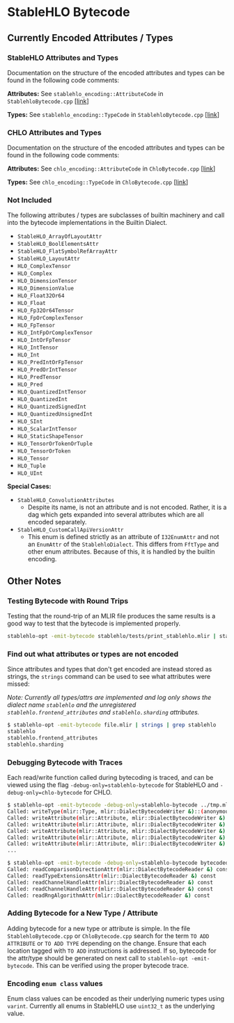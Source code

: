 # StableHLO Bytecode

## Currently Encoded Attributes / Types

### StableHLO Attributes and Types

Documentation on the structure of the encoded attributes and types can be found
in the following code comments:

**Attributes:** See `stablehlo_encoding::AttributeCode` in
`StablehloBytecode.cpp`
[[link](https://github.com/openxla/stablehlo/search?q=filename%3AStablehloBytecode+AttributeCode)]

**Types:**
See `stablehlo_encoding::TypeCode` in `StablehloBytecode.cpp`
[[link](https://github.com/openxla/stablehlo/search?q=filename%3AStablehloBytecode+TypeCode)]

### CHLO Attributes and Types

Documentation on the structure of the encoded attributes and types can be found
in the following code comments:

**Attributes:** See `chlo_encoding::AttributeCode` in `ChloBytecode.cpp`
[[link](https://github.com/openxla/stablehlo/search?q=filename%3AChloBytecode+AttributeCode)]

**Types:** See `chlo_encoding::TypeCode` in `ChloBytecode.cpp`
[[link](https://github.com/openxla/stablehlo/search?q=filename%3AChloBytecode+TypeCode)]

### Not Included

The following attributes / types are subclasses of builtin machinery and call
into the bytecode implementations in the Builtin Dialect.

- `StableHLO_ArrayOfLayoutAttr`
- `StableHLO_BoolElementsAttr`
- `StableHLO_FlatSymbolRefArrayAttr`
- `StableHLO_LayoutAttr`
- `HLO_ComplexTensor`
- `HLO_Complex`
- `HLO_DimensionTensor`
- `HLO_DimensionValue`
- `HLO_Float32Or64`
- `HLO_Float`
- `HLO_Fp32Or64Tensor`
- `HLO_FpOrComplexTensor`
- `HLO_FpTensor`
- `HLO_IntFpOrComplexTensor`
- `HLO_IntOrFpTensor`
- `HLO_IntTensor`
- `HLO_Int`
- `HLO_PredIntOrFpTensor`
- `HLO_PredOrIntTensor`
- `HLO_PredTensor`
- `HLO_Pred`
- `HLO_QuantizedIntTensor`
- `HLO_QuantizedInt`
- `HLO_QuantizedSignedInt`
- `HLO_QuantizedUnsignedInt`
- `HLO_SInt`
- `HLO_ScalarIntTensor`
- `HLO_StaticShapeTensor`
- `HLO_TensorOrTokenOrTuple`
- `HLO_TensorOrToken`
- `HLO_Tensor`
- `HLO_Tuple`
- `HLO_UInt`

**Special Cases:**

- `StableHLO_ConvolutionAttributes`
  - Despite its name,  is not an attribute and is not encoded.
    Rather, it is a dag which gets expanded into several attributes
    which are all encoded separately.
- `StableHLO_CustomCallApiVersionAttr`
  - This enum is defined strictly as an attribute of `I32EnumAttr`
    and not an `EnumAttr` of the `StablehloDialect`. This differs from
    `FftType` and other enum attributes. Because of this, it is handled by
    the builtin encoding.

## Other Notes

### Testing Bytecode with Round Trips

Testing that the round-trip of an MLIR file produces the same results is a good
way to test that the bytecode is implemented properly.

```bash
stablehlo-opt -emit-bytecode stablehlo/tests/print_stablehlo.mlir | stablehlo-opt
```

### Find out what attributes or types are not encoded

Since attributes and types that don't get encoded are instead stored as strings,
the `strings` command can be used to see what attributes were missed:

_Note: Currently all types/attrs are implemented and log only shows
the dialect name `stablehlo` and the unregistered `stablehlo.frontend_attributes`
and `stablehlo.sharding` attributes._

```bash
$ stablehlo-opt -emit-bytecode file.mlir | strings | grep stablehlo
stablehlo
stablehlo.frontend_attributes
stablehlo.sharding
```

### Debugging Bytecode with Traces

Each read/write function called during bytecoding is traced, and can be viewed
using the flag `-debug-only=stablehlo-bytecode` for StableHLO and
`-debug-only=chlo-bytecode` for CHLO.

```bash
$ stablehlo-opt -emit-bytecode -debug-only=stablehlo-bytecode ../tmp.mlir
Called: writeType(mlir::Type, mlir::DialectBytecodeWriter &)::(anonymous class)::operator()(auto) const [type:auto = mlir::stablehlo::TokenType]
Called: writeAttribute(mlir::Attribute, mlir::DialectBytecodeWriter &)::(anonymous class)::operator()(auto) const [attr:auto = mlir::stablehlo::TransposeAttr]
Called: writeAttribute(mlir::Attribute, mlir::DialectBytecodeWriter &)::(anonymous class)::operator()(auto) const [attr:auto = mlir::stablehlo::RngAlgorithmAttr]
Called: writeAttribute(mlir::Attribute, mlir::DialectBytecodeWriter &)::(anonymous class)::operator()(auto) const [attr:auto = mlir::stablehlo::ChannelHandleAttr]
Called: writeAttribute(mlir::Attribute, mlir::DialectBytecodeWriter &)::(anonymous class)::operator()(auto) const [attr:auto = mlir::stablehlo::ChannelHandleAttr]
Called: writeAttribute(mlir::Attribute, mlir::DialectBytecodeWriter &)::(anonymous class)::operator()(auto) const [attr:auto = mlir::stablehlo::TypeExtensionsAttr]
...

$ stablehlo-opt -emit-bytecode -debug-only=stablehlo-bytecode bytecoded_file.mlir
Called: readComparisonDirectionAttr(mlir::DialectBytecodeReader &) const
Called: readTypeExtensionsAttr(mlir::DialectBytecodeReader &) const
Called: readChannelHandleAttr(mlir::DialectBytecodeReader &) const
Called: readChannelHandleAttr(mlir::DialectBytecodeReader &) const
Called: readRngAlgorithmAttr(mlir::DialectBytecodeReader &) const
```

### Adding Bytecode for a New Type / Attribute

Adding bytecode for a new type or attribute is simple. In the file
`StablehloBytecode.cpp` or `ChloBytecode.cpp` search for the term `TO ADD
ATTRIBUTE` or `TO ADD TYPE` depending on the change. Ensure that each location
tagged with `TO ADD` instructions is addressed. If so, bytecode for the
attr/type should be generated on next call to `stablehlo-opt -emit-bytecode`.
This can be verified using the proper bytecode trace.

### Encoding `enum class` values

Enum class values can be encoded as their underlying numeric types using
`varint`. Currently all enums in StableHLO use `uint32_t` as the underlying
value.
